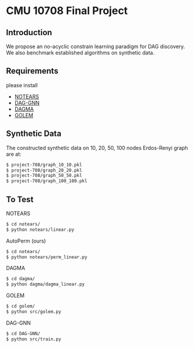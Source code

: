 # CMU 10708 Final Project 

## Introduction
We propose an no-acyclic constrain learning paradigm for DAG discovery. We also benchmark established algorithms on synthetic data.

## Requirements

please install

- [NOTEARS](https://github.com/xunzheng/notears)
- [DAG-GNN](https://github.com/fishmoon1234/DAG-GNN)
- [DAGMA](https://github.com/kevinsbello/dagma)
- [GOLEM](https://github.com/ignavierng/golem)

## Synthetic Data

The constructed synthetic data on 10, 20, 50, 100 nodes Erdos-Renyi graph are at:

```bash
$ project-708/graph_10_10.pkl
$ project-708/graph_20_20.pkl
$ project-708/graph_50_50.pkl
$ project-708/graph_100_100.pkl
```

## To Test

NOTEARS

```bash
$ cd notears/
$ python notears/linear.py
```

AutoPerm (ours)

```bash
$ cd notears/
$ python notears/perm_linear.py
```

DAGMA

```bash
$ cd dagma/
$ python dagma/dagma_linear.py
```

GOLEM

```bash
$ cd golem/
$ python src/golem.py
```

DAG-GNN

```bash
$ cd DAG-GNN/
$ python src/train.py
```


